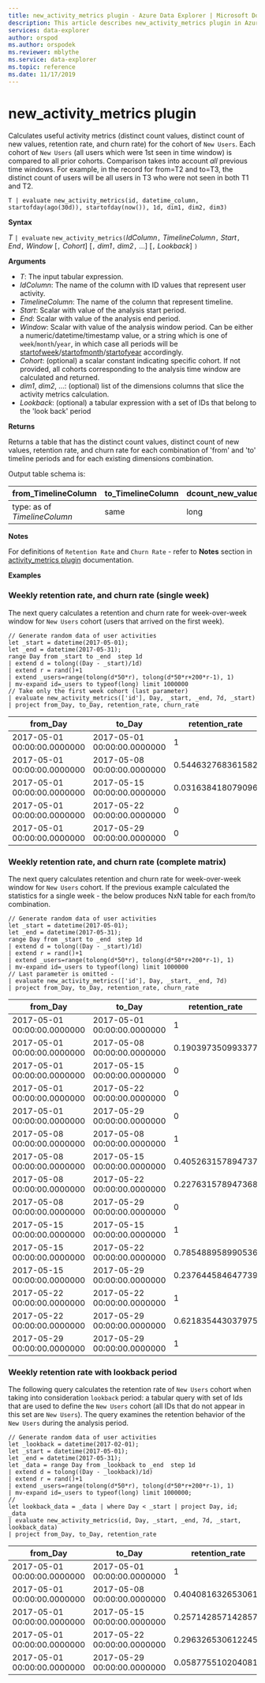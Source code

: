 ```yaml
---
title: new_activity_metrics plugin - Azure Data Explorer | Microsoft Docs
description: This article describes new_activity_metrics plugin in Azure Data Explorer.
services: data-explorer
author: orspod
ms.author: orspodek
ms.reviewer: mblythe
ms.service: data-explorer
ms.topic: reference
ms.date: 11/17/2019
---
```

# new_activity_metrics plugin

Calculates useful activity metrics (distinct count values, distinct count of new values, retention rate, and churn rate) for the cohort of `New Users`. 
Each cohort of `New Users` (all users which were 1st seen in time window) is compared to all prior cohorts. 
Comparison takes into account *all* previous time windows. For example, in the record for from=T2 and to=T3, 
the distinct count of users will be all users in T3 who were not seen in both T1 and T2. 
```kusto
T | evaluate new_activity_metrics(id, datetime_column, startofday(ago(30d)), startofday(now()), 1d, dim1, dim2, dim3)
```

**Syntax**

*T* `| evaluate` `new_activity_metrics(`*IdColumn*`,` *TimelineColumn*`,` *Start*`,` *End*`,` *Window* [`,` *Cohort*] [`,` *dim1*`,` *dim2*`,` ...] [`,` *Lookback*] `)`

**Arguments**

* *T*: The input tabular expression.
* *IdColumn*: The name of the column with ID values that represent user activity. 
* *TimelineColumn*: The name of the column that represent timeline.
* *Start*: Scalar with value of the analysis start period.
* *End*: Scalar with value of the analysis end period.
* *Window*: Scalar with value of the analysis window period. Can be either a numeric/datetime/timestamp value, or a string which is one of `week`/`month`/`year`, in which case all periods will be [startofweek](startofweekfunction.md)/[startofmonth](startofmonthfunction.md)/[startofyear](startofyearfunction.md) accordingly. 
* *Cohort*: (optional) a scalar constant indicating specific cohort. If not provided, all cohorts corresponding to the analysis time window are calculated and returned.
* *dim1*, *dim2*, ...: (optional) list of the dimensions columns that slice the activity metrics calculation.
* *Lookback*: (optional) a tabular expression with a set of IDs that belong to the 'look back' period

**Returns**

Returns a table that has the distinct count values, distinct count of new values, retention rate, and churn rate for each 
combination of 'from' and 'to' timeline periods and for each existing dimensions combination.

Output table schema is:

|from_TimelineColumn|to_TimelineColumn|dcount_new_values|dcount_retained_values|dcount_churn_values|retention_rate|churn_rate|dim1|..|dim_n|
|---|---|---|---|---|---|---|---|---|---|
|type: as of *TimelineColumn*|same|long|long|double|double|double|..|..|..|


**Notes**

For definitions of `Retention Rate` and `Churn Rate` - refer to **Notes** section in 
[activity_metrics plugin](./activity-metrics-plugin.md) documentation.


**Examples**

### Weekly retention rate, and churn rate (single week)

The next query calculates a retention and churn rate for week-over-week window for `New Users` cohort
(users that arrived on the first week).

```kusto
// Generate random data of user activities
let _start = datetime(2017-05-01);
let _end = datetime(2017-05-31);
range Day from _start to _end  step 1d
| extend d = tolong((Day - _start)/1d)
| extend r = rand()+1
| extend _users=range(tolong(d*50*r), tolong(d*50*r+200*r-1), 1) 
| mv-expand id=_users to typeof(long) limit 1000000
// Take only the first week cohort (last parameter)
| evaluate new_activity_metrics(['id'], Day, _start, _end, 7d, _start)
| project from_Day, to_Day, retention_rate, churn_rate
```

|from_Day|to_Day|retention_rate|churn_rate|
|---|---|---|---|
|2017-05-01 00:00:00.0000000|2017-05-01 00:00:00.0000000|1|0|
|2017-05-01 00:00:00.0000000|2017-05-08 00:00:00.0000000|0.544632768361582|0.455367231638418|
|2017-05-01 00:00:00.0000000|2017-05-15 00:00:00.0000000|0.031638418079096|0.968361581920904|
|2017-05-01 00:00:00.0000000|2017-05-22 00:00:00.0000000|0|1|
|2017-05-01 00:00:00.0000000|2017-05-29 00:00:00.0000000|0|1|


### Weekly retention rate, and churn rate (complete matrix)

The next query calculates retention and churn rate for week-over-week window for `New Users` cohort. If the previous
example calculated the statistics for a single week - the below produces NxN table for each from/to combination.

```kusto
// Generate random data of user activities
let _start = datetime(2017-05-01);
let _end = datetime(2017-05-31);
range Day from _start to _end  step 1d
| extend d = tolong((Day - _start)/1d)
| extend r = rand()+1
| extend _users=range(tolong(d*50*r), tolong(d*50*r+200*r-1), 1) 
| mv-expand id=_users to typeof(long) limit 1000000
// Last parameter is omitted - 
| evaluate new_activity_metrics(['id'], Day, _start, _end, 7d)
| project from_Day, to_Day, retention_rate, churn_rate
```

|from_Day|to_Day|retention_rate|churn_rate|
|---|---|---|---|
|2017-05-01 00:00:00.0000000|2017-05-01 00:00:00.0000000|1|0|
|2017-05-01 00:00:00.0000000|2017-05-08 00:00:00.0000000|0.190397350993377|0.809602649006622|
|2017-05-01 00:00:00.0000000|2017-05-15 00:00:00.0000000|0|1|
|2017-05-01 00:00:00.0000000|2017-05-22 00:00:00.0000000|0|1|
|2017-05-01 00:00:00.0000000|2017-05-29 00:00:00.0000000|0|1|
|2017-05-08 00:00:00.0000000|2017-05-08 00:00:00.0000000|1|0|
|2017-05-08 00:00:00.0000000|2017-05-15 00:00:00.0000000|0.405263157894737|0.594736842105263|
|2017-05-08 00:00:00.0000000|2017-05-22 00:00:00.0000000|0.227631578947368|0.772368421052632|
|2017-05-08 00:00:00.0000000|2017-05-29 00:00:00.0000000|0|1|
|2017-05-15 00:00:00.0000000|2017-05-15 00:00:00.0000000|1|0|
|2017-05-15 00:00:00.0000000|2017-05-22 00:00:00.0000000|0.785488958990536|0.214511041009464|
|2017-05-15 00:00:00.0000000|2017-05-29 00:00:00.0000000|0.237644584647739|0.762355415352261|
|2017-05-22 00:00:00.0000000|2017-05-22 00:00:00.0000000|1|0|
|2017-05-22 00:00:00.0000000|2017-05-29 00:00:00.0000000|0.621835443037975|0.378164556962025|
|2017-05-29 00:00:00.0000000|2017-05-29 00:00:00.0000000|1|0|


### Weekly retention rate with lookback period

The following query calculates the retention rate of `New Users` cohort when taking into 
consideration `lookback` period: a tabular query with set of Ids that are used to define
the `New Users` cohort (all IDs that do not appear in this set are `New Users`). The 
query examines the retention behavior of the `New Users` during the analysis period.

```kusto
// Generate random data of user activities
let _lookback = datetime(2017-02-01);
let _start = datetime(2017-05-01);
let _end = datetime(2017-05-31);
let _data = range Day from _lookback to _end  step 1d
| extend d = tolong((Day - _lookback)/1d)
| extend r = rand()+1
| extend _users=range(tolong(d*50*r), tolong(d*50*r+200*r-1), 1) 
| mv-expand id=_users to typeof(long) limit 1000000;
//
let lookback_data = _data | where Day < _start | project Day, id;
_data
| evaluate new_activity_metrics(id, Day, _start, _end, 7d, _start, lookback_data)
| project from_Day, to_Day, retention_rate
```

|from_Day|to_Day|retention_rate|
|---|---|---|
|2017-05-01 00:00:00.0000000|2017-05-01 00:00:00.0000000|1|
|2017-05-01 00:00:00.0000000|2017-05-08 00:00:00.0000000|0.404081632653061|
|2017-05-01 00:00:00.0000000|2017-05-15 00:00:00.0000000|0.257142857142857|
|2017-05-01 00:00:00.0000000|2017-05-22 00:00:00.0000000|0.296326530612245|
|2017-05-01 00:00:00.0000000|2017-05-29 00:00:00.0000000|0.0587755102040816|
